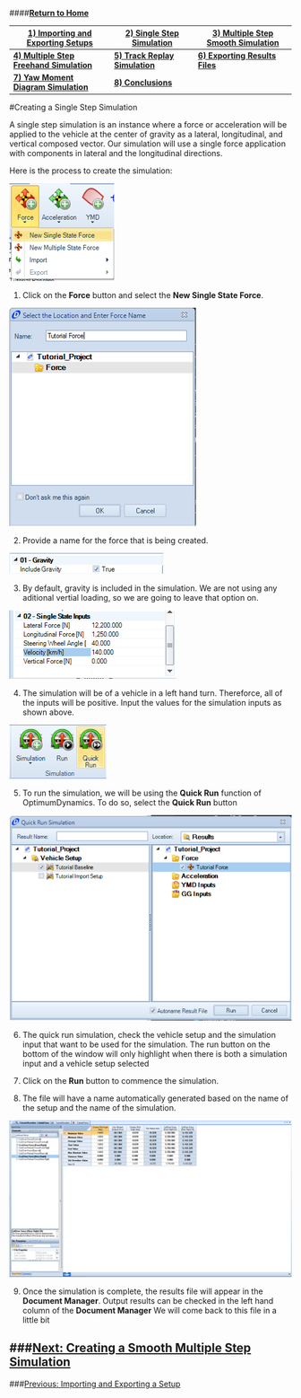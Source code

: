 ####__[Return to Home](1_Tutorial_2.md)__

[1) Importing and Exporting Setups](2_ImportExport.md)|[2) Single Step Simulation](3_SingleStepSim.md)|[3) Multiple Step Smooth Simulation](4_MultiStepSim.md)
-|-|-
[__4) Multiple Step Freehand Simulation__](5_MultiStepRough.md)|[__5) Track Replay Simulation__](6_TrackReplay.md)|[__6) Exporting Results Files__](7_ExportResults.md)
[__7) Yaw Moment Diagram Simulation__](8_YMDSim.md)|[__8) Conclusions__](9_Conclusions.md)


#Creating a Single Step Simulation

A single step simulation is an instance where a force or acceleration will be applied to the vehicle at the center of gravity as a lateral, longitudinal, and vertical composed vector.  Our simulation will use a single force application with components in lateral and the longitudinal directions.

Here is the process to create the simulation:

![New Single State](../img/single_force.png)

1) Click on the __Force__ button and select the __New Single State Force__.

![Force Name](../img/force_name.png)

2) Provide a name for the force that is being created.

![Gravity](../img/include_gravity.png)

3) By default, gravity is included in the simulation.  We are not using any aditional vertial loading, so we are going to leave that option on.

![Lateral Force](../img/lateral_force.png)

4) The simulation will be of a vehicle in a left hand turn. Thereforce, all of the inputs will be positive. Input the values for the simulation inputs as shown above.

![Quick Run](../img/quick_run.png)

5) To run the simulation, we will be using the __Quick Run__ function of OptimumDynamics. To do so, select the __Quick Run__ button

![Quick Run Parameters](../img/quickrun_param.png)

6) The quick run simulation, check the vehicle setup and the simulation input that want to be used for the simulation. The run button on the bottom of the window will only highlight when there is both a simulation input and a vehicle setup selected

7) Click on the __Run__ button to commence the simulation.

8) The file will have a name automatically generated based on the name of the setup and the name of the simulation.

![Results File](../img/results_file.png)

9) Once the simulation is complete, the results file will appear in the __Document Manager__. Output results can be checked in the left hand column of the __Document Manager__ We will come back to this file in a little bit

###[Next: Creating a Smooth Multiple Step Simulation](4_MultiStepSim.md)
--------------------------------------------------------
###[Previous: Importing and Exporting a Setup](2_ImportExport.md)